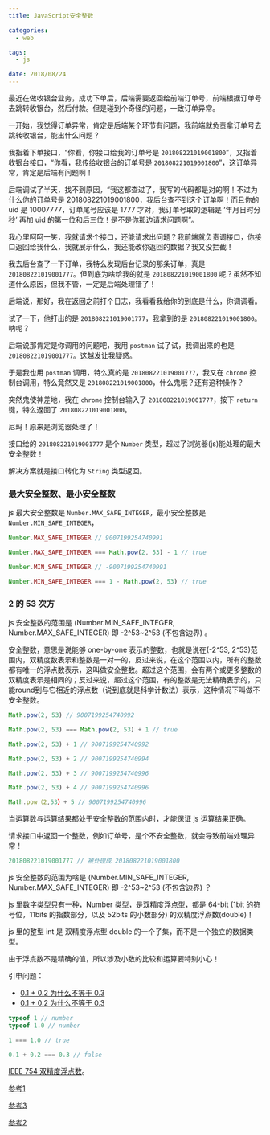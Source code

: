 ```yaml
---
title: JavaScript安全整数

categories:
  - web

tags:
  - js

date: 2018/08/24
---
```


最近在做收银台业务，成功下单后，后端需要返回给前端订单号，前端根据订单号去跳转收银台，然后付款。但是碰到个奇怪的问题，一致订单异常。

<!-- more -->

一开始，我觉得订单异常，肯定是后端某个环节有问题，我前端就负责拿订单号去跳转收银台，能出什么问题？

我指着下单接口，“你看，你接口给我的订单号是 `201808221019001800`”，又指着收银台接口，“你看，我传给收银台的订单号是 `201808221019001800`”，这订单异常，肯定是后端有问题啊！

后端调试了半天，找不到原因，“我这都查过了，我写的代码都是对的啊！不过为什么你的订单号是 201808221019001800，我后台查不到这个订单啊！而且你的 uid 是 10007777，订单尾号应该是 1777 才对，我订单号取的逻辑是 ‘年月日时分秒’ 再加 uid 的第一位和后三位！是不是你那边请求问题啊”。

我心里呵呵一笑，我就请求个接口，还能请求出问题？我前端就负责调接口，你接口返回给我什么，我就展示什么，我还能改你返回的数据？我又没拦截！

我去后台查了一下订单，我特么发现后台记录的那条订单，真是 `201808221019001777`。但到底为啥给我的就是 `201808221019001800` 呢？虽然不知道什么原因，但我不管，一定是后端处理错了！

后端说，那好，我在返回之前打个日志，我看看我给你的到底是什么，你调调看。

试了一下，他打出的是 `201808221019001777`，我拿到的是 `201808221019001800`。呐呢？

后端说那肯定是你调用的问题吧，我用 `postman` 试了试，我调出来的也是 `201808221019001777`。这越发让我疑惑。

于是我也用 `postman` 调用，特么真的是 `201808221019001777`，我又在 `chrome` 控制台调用，特么竟然又是 `201808221019001800`，什么鬼哦？还有这种操作？

突然鬼使神差地，我在 `chrome` 控制台输入了 `201808221019001777`，按下 `return` 键，特么返回了 `201808221019001800`。

尼玛！原来是浏览器处理了！

接口给的 `201808221019001777` 是个 `Number` 类型，超过了浏览器(js)能处理的最大安全整数！

解决方案就是接口转化为 `String` 类型返回。

### 最大安全整数、最小安全整数

js 最大安全整数是 `Number.MAX_SAFE_INTEGER`，最小安全整数是 `Number.MIN_SAFE_INTEGER`，

``` js
Number.MAX_SAFE_INTEGER // 9007199254740991

Number.MAX_SAFE_INTEGER === Math.pow(2, 53) - 1 // true

Number.MIN_SAFE_INTEGER // -9007199254740991

Number.MIN_SAFE_INTEGER === 1 - Math.pow(2, 53) // true
```

### 2 的 53 次方

js 安全整数的范围是 (Number.MIN_SAFE_INTEGER, Number.MAX_SAFE_INTEGER) 即 -2^53~2^53 (不包含边界) 。

安全整数，意思是说能够 one-by-one 表示的整数，也就是说在(-2^53, 2^53)范围内，双精度数表示和整数是一对一的，反过来说，在这个范围以内，所有的整数都有唯一的浮点数表示，这叫做安全整数。超过这个范围，会有两个或更多整数的双精度表示是相同的；反过来说，超过这个范围，有的整数是无法精确表示的，只能round到与它相近的浮点数（说到底就是科学计数法）表示，这种情况下叫做不安全整数。

``` js
Math.pow(2, 53) // 9007199254740992

Math.pow(2, 53) === Math.pow(2, 53) + 1 // true

Math.pow(2, 53) + 1 // 9007199254740992

Math.pow(2, 53) + 2 // 9007199254740994

Math.pow(2, 53) + 3 // 9007199254740996

Math.pow(2, 53) + 4 // 9007199254740996

Math.pow（2,53）+ 5 // 9007199254740996
```

当运算数与运算结果都处于安全整数的范围内时，才能保证 js 运算结果正确。

请求接口中返回一个整数，例如订单号，是个不安全整数，就会导致前端处理异常！

``` js
201808221019001777 // 被处理成 201808221019001800
```

js 安全整数的范围为啥是 (Number.MIN_SAFE_INTEGER, Number.MAX_SAFE_INTEGER) 即 -2^53~2^53 (不包含边界) ？

js 里数字类型只有一种，Number 类型，是双精度浮点型，都是 64-bit (1bit 的符号位，11bits 的指数部分，以及 52bits 的小数部分) 的双精度浮点数(double)！

js 里的整型 int 是 双精度浮点型 double 的一个子集，而不是一个独立的数据类型。

由于浮点数不是精确的值，所以涉及小数的比较和运算要特别小心！

引申问题：
  - [0.1 + 0.2 为什么不等于 0.3](https://u3xyz.com/detail/28)
  - [0.1 + 0.2 为什么不等于 0.3](https://yuchengkai.cn/docs/zh/frontend/#%E4%B8%BA%E4%BB%80%E4%B9%88-0-1-0-2-0-3)

``` js
typeof 1 // number
typeof 1.0 // number

1 === 1.0 // true

0.1 + 0.2 === 0.3 // false
```

[IEEE 754 双精度浮点数](https://en.wikipedia.org/wiki/IEEE_754)。

[参考1](https://www.zhihu.com/question/29010688)

[参考3](http://2ality.com/2013/10/safe-integers.html)

[参考2](http://steve.hollasch.net/cgindex/coding/ieeefloat.html)
